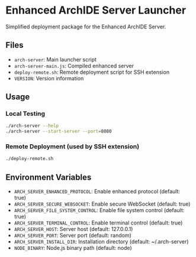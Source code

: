 # Enhanced ArchIDE Server Launcher

Simplified deployment package for the Enhanced ArchIDE Server.

## Files

- `arch-server`: Main launcher script
- `arch-server-main.js`: Compiled enhanced server
- `deploy-remote.sh`: Remote deployment script for SSH extension
- `VERSION`: Version information

## Usage

### Local Testing
```bash
./arch-server --help
./arch-server --start-server --port=8080
```

### Remote Deployment (used by SSH extension)
```bash
./deploy-remote.sh
```

## Environment Variables

- `ARCH_SERVER_ENHANCED_PROTOCOL`: Enable enhanced protocol (default: true)
- `ARCH_SERVER_SECURE_WEBSOCKET`: Enable secure WebSocket (default: true)  
- `ARCH_SERVER_FILE_SYSTEM_CONTROL`: Enable file system control (default: true)
- `ARCH_SERVER_TERMINAL_CONTROL`: Enable terminal control (default: true)
- `ARCH_SERVER_HOST`: Server host (default: 127.0.0.1)
- `ARCH_SERVER_PORT`: Server port (default: random)
- `ARCH_SERVER_INSTALL_DIR`: Installation directory (default: ~/.arch-server)
- `NODE_BINARY`: Node.js binary path (default: node)
